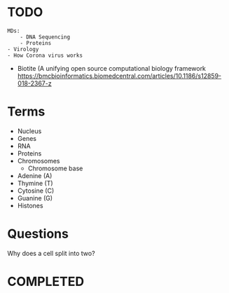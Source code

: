 # TODO
    MDs:
        - DNA Sequencing
        - Proteins
    - Virology
    - How Corona virus works
    
- Biotite (A unifying open source computational biology framework 
    https://bmcbioinformatics.biomedcentral.com/articles/10.1186/s12859-018-2367-z

# Terms 

- Nucleus
- Genes
- RNA
- Proteins
- Chromosomes
	* Chromosome base
- Adenine (A)
- Thymine (T)
- Cytosine (C)
- Guanine (G)
- Histones

# Questions
Why does a cell split into two?

# COMPLETED
